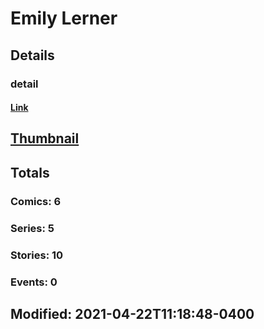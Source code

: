 # Emily  Lerner 
## Details
### detail
#### [Link](http://marvel.com/comics/creators/13563/emily_lerner?utm_campaign=apiRef&utm_source=225578a89fc76f3d20fbffda5d17a88d)
## [Thumbnail](http://i.annihil.us/u/prod/marvel/i/mg/b/40/image_not_available.jpg)
## Totals
### Comics: 6
### Series: 5
### Stories: 10
### Events: 0
## Modified: 2021-04-22T11:18:48-0400